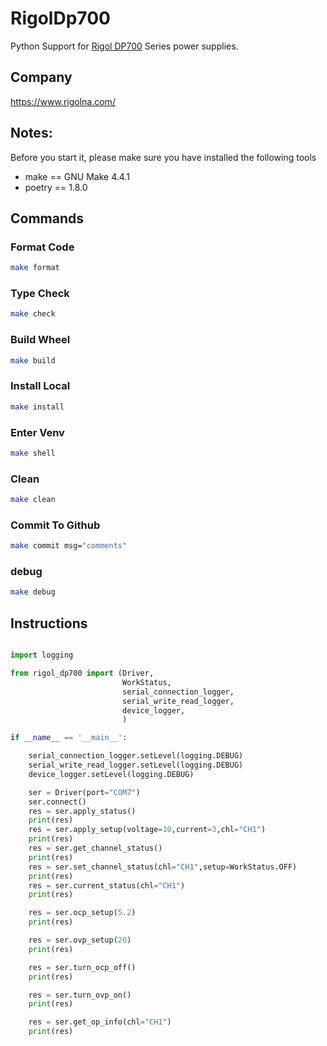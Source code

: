 # RigolDp700
 Python Support for [Rigol DP700](https://www.rigolna.com/products/dc-power-loads/dp700/) Series power supplies.

## Company
https://www.rigolna.com/

## Notes:

Before you start it, please make sure you have installed the following tools

- make == GNU Make 4.4.1
- poetry == 1.8.0

## Commands

### Format Code

```bash
make format
```

### Type Check

```bash
make check
```

### Build Wheel

```bash
make build
```

### Install Local

```bash
make install
```

### Enter Venv 

```bash
make shell
```

### Clean

```bash
make clean
```

### Commit To Github

```bash
make commit msg="comments"
```

### debug

```bash
make debug
```



## Instructions

```python

import logging

from rigol_dp700 import (Driver,
                         WorkStatus,
                         serial_connection_logger,
                         serial_write_read_logger,
                         device_logger,
                         )

if __name__ == '__main__':

    serial_connection_logger.setLevel(logging.DEBUG)
    serial_write_read_logger.setLevel(logging.DEBUG)
    device_logger.setLevel(logging.DEBUG)

    ser = Driver(port="COM7")
    ser.connect()
    res = ser.apply_status()
    print(res)
    res = ser.apply_setup(voltage=10,current=3,chl="CH1")
    print(res)
    res = ser.get_channel_status()
    print(res)
    res = ser.set_channel_status(chl="CH1",setup=WorkStatus.OFF)
    print(res)
    res = ser.current_status(chl="CH1")
    print(res)

    res = ser.ocp_setup(5.2)
    print(res)

    res = ser.ovp_setup(20)
    print(res)

    res = ser.turn_ocp_off()
    print(res)

    res = ser.turn_ovp_on()
    print(res)

    res = ser.get_op_info(chl="CH1")
    print(res)



```



